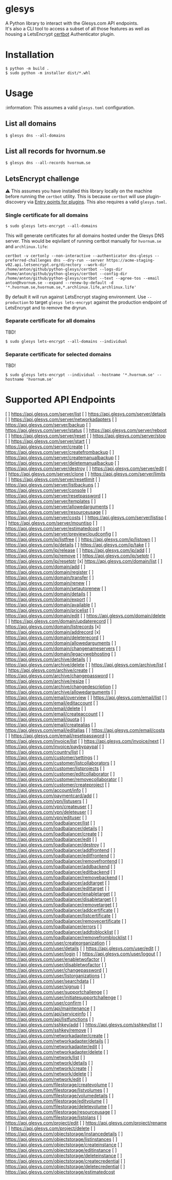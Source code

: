 # glesys

A Python library to interact with the Glesys.com API endpoints.<br>
It's also a CLI tool to access a subset of all those features as well as housing a LetsEncrypt  [certbot](https://github.com/certbot/certbot) Authenticator plugin.

# Installation

```
$ python -m build .
$ sudo python -m installer dist/*.whl
```

# Usage

:information: This assumes a valid `glesys.toml` configuration.

## List all domains

```
$ glesys dns --all-domains
```

## List all records for hvornum.se

```
$ glesys dns --all-records hvornum.se
```

## LetsEncrypt challenge

:warning: This assumes you have installed this library locally on the machine before running the `certbot` utility. This is because `certbot` will use plugin-discovery via [Entry points for plugins](https://setuptools.pypa.io/en/latest/userguide/entry_point.html#entry-points-for-plugins). This also requires a valid `glesys.toml`.

### Single certificate for all domains

```
$ sudo glesys lets-encrypt --all-domains
```

This will generate certificates for all domains hosted under the Glesys DNS server. This would be eqivilant of running certbot manually for `hvornum.se` and `archlinux.life`:

```
certbot -v certonly --non-interactive --authenticator dns-glesys --preferred-challenges dns --dry-run --server https://acme-staging-v02.api.letsencrypt.org/directory --work-dir /home/anton/github/python-glesys/certbot --logs-dir /home/anton/github/python-glesys/certbot --config-dir /home/anton/github/python-glesys/certbot --text --agree-tos --email anton@hvornum.se --expand --renew-by-default -d '*.hvornum.se,hvornum.se,*.archlinux.life,archlinux.life'
```

By default it will run against LetsEncrypt staging environment. Use `--production` to target `glesys lets-encrypt` against the production endpoint of LetsEncrypt and to remove the dryrun.

### Separate certificate for all domains

TBD!

```
$ sudo glesys lets-encrypt --all-domains --individual
```

### Separate certificate for selected domains

TBD!

```
$ sudo glesys lets-encrypt --individual --hostname '*.hvornum.se' --hostname 'hvornum.se'
```

# Supported API Endpoints

[ ] https://api.glesys.com/server/list
[ ] https://api.glesys.com/server/details
[ ] https://api.glesys.com/server/networkadapters
[ ] https://api.glesys.com/server/backup
[ ] https://api.glesys.com/server/status
[ ] https://api.glesys.com/server/reboot
[ ] https://api.glesys.com/server/reset
[ ] https://api.glesys.com/server/stop
[ ] https://api.glesys.com/server/start
[ ] https://api.glesys.com/server/create
[ ] https://api.glesys.com/server/createfrombackup
[ ] https://api.glesys.com/server/createmanualbackup
[ ] https://api.glesys.com/server/deletemanualbackup
[ ] https://api.glesys.com/server/destroy
[ ] https://api.glesys.com/server/edit
[ ] https://api.glesys.com/server/clone
[ ] https://api.glesys.com/server/limits
[ ] https://api.glesys.com/server/resetlimit
[ ] https://api.glesys.com/server/listbackups
[ ] https://api.glesys.com/server/console
[ ] https://api.glesys.com/server/resetpassword
[ ] https://api.glesys.com/server/templates
[ ] https://api.glesys.com/server/allowedarguments
[ ] https://api.glesys.com/server/resourceusage
[ ] https://api.glesys.com/server/costs
[ ] https://api.glesys.com/server/listiso
[ ] https://api.glesys.com/server/mountiso
[ ] https://api.glesys.com/server/estimatedcost
[ ] https://api.glesys.com/server/previewcloudconfig
[ ] https://api.glesys.com/ip/listfree
[ ] https://api.glesys.com/ip/listown
[ ] https://api.glesys.com/ip/details
[ ] https://api.glesys.com/ip/take
[ ] https://api.glesys.com/ip/release
[ ] https://api.glesys.com/ip/add
[ ] https://api.glesys.com/ip/remove
[ ] https://api.glesys.com/ip/setptr
[ ] https://api.glesys.com/ip/resetptr
[x] https://api.glesys.com/domain/list
[ ] https://api.glesys.com/domain/add
[ ] https://api.glesys.com/domain/register
[ ] https://api.glesys.com/domain/transfer
[ ] https://api.glesys.com/domain/renew
[ ] https://api.glesys.com/domain/setautorenew
[ ] https://api.glesys.com/domain/details
[ ] https://api.glesys.com/domain/export
[ ] https://api.glesys.com/domain/available
[ ] https://api.glesys.com/domain/pricelist
[ ] https://api.glesys.com/domain/edit
[ ] https://api.glesys.com/domain/delete
[ ] https://api.glesys.com/domain/updaterecord
[ ] https://api.glesys.com/domain/listrecords
[x] https://api.glesys.com/domain/addrecord
[x] https://api.glesys.com/domain/deleterecord
[ ] https://api.glesys.com/domain/allowedarguments
[ ] https://api.glesys.com/domain/changenameservers
[ ] https://api.glesys.com/domain/legacywebhosting
[ ] https://api.glesys.com/archive/details
[ ] https://api.glesys.com/archive/delete
[ ] https://api.glesys.com/archive/list
[ ] https://api.glesys.com/archive/create
[ ] https://api.glesys.com/archive/changepassword
[ ] https://api.glesys.com/archive/resize
[ ] https://api.glesys.com/archive/changedescription
[ ] https://api.glesys.com/archive/allowedarguments
[ ] https://api.glesys.com/email/overview
[ ] https://api.glesys.com/email/list
[ ] https://api.glesys.com/email/editaccount
[ ] https://api.glesys.com/email/delete
[ ] https://api.glesys.com/email/createaccount
[ ] https://api.glesys.com/email/quota
[ ] https://api.glesys.com/email/createalias
[ ] https://api.glesys.com/email/editalias
[ ] https://api.glesys.com/email/costs
[ ] https://api.glesys.com/email/resetpassword
[ ] https://api.glesys.com/invoice/list
[ ] https://api.glesys.com/invoice/next
[ ] https://api.glesys.com/invoice/paybypaypal
[ ] https://api.glesys.com/country/list
[ ] https://api.glesys.com/customer/settings
[ ] https://api.glesys.com/customer/listcollaborators
[ ] https://api.glesys.com/customer/listprojects
[ ] https://api.glesys.com/customer/editcollaborator
[ ] https://api.glesys.com/customer/removecollaborator
[ ] https://api.glesys.com/customer/createproject
[ ] https://api.glesys.com/account/info
[ ] https://api.glesys.com/paymentcard/add
[ ] https://api.glesys.com/vpn/listusers
[ ] https://api.glesys.com/vpn/createuser
[ ] https://api.glesys.com/vpn/deleteuser
[ ] https://api.glesys.com/vpn/edituser
[ ] https://api.glesys.com/loadbalancer/list
[ ] https://api.glesys.com/loadbalancer/details
[ ] https://api.glesys.com/loadbalancer/create
[ ] https://api.glesys.com/loadbalancer/edit
[ ] https://api.glesys.com/loadbalancer/destroy
[ ] https://api.glesys.com/loadbalancer/addfrontend
[ ] https://api.glesys.com/loadbalancer/editfrontend
[ ] https://api.glesys.com/loadbalancer/removefrontend
[ ] https://api.glesys.com/loadbalancer/addbackend
[ ] https://api.glesys.com/loadbalancer/editbackend
[ ] https://api.glesys.com/loadbalancer/removebackend
[ ] https://api.glesys.com/loadbalancer/addtarget
[ ] https://api.glesys.com/loadbalancer/edittarget
[ ] https://api.glesys.com/loadbalancer/enabletarget
[ ] https://api.glesys.com/loadbalancer/disabletarget
[ ] https://api.glesys.com/loadbalancer/removetarget
[ ] https://api.glesys.com/loadbalancer/addcertificate
[ ] https://api.glesys.com/loadbalancer/listcertificate
[ ] https://api.glesys.com/loadbalancer/removecertificate
[ ] https://api.glesys.com/loadbalancer/errors
[ ] https://api.glesys.com/loadbalancer/addtoblocklist
[ ] https://api.glesys.com/loadbalancer/removefromblocklist
[ ] https://api.glesys.com/user/createorganization
[ ] https://api.glesys.com/user/details
[ ] https://api.glesys.com/user/edit
[ ] https://api.glesys.com/user/login
[ ] https://api.glesys.com/user/logout
[ ] https://api.glesys.com/user/enabletwofactor
[ ] https://api.glesys.com/user/disabletwofactor
[ ] https://api.glesys.com/user/changepassword
[ ] https://api.glesys.com/user/listorganizations
[ ] https://api.glesys.com/user/searchdata
[ ] https://api.glesys.com/user/signup
[ ] https://api.glesys.com/user/supportchallenge
[ ] https://api.glesys.com/user/initiatesupportchallenge
[ ] https://api.glesys.com/user/confirm
[ ] https://api.glesys.com/api/maintenance
[ ] https://api.glesys.com/api/serviceinfo
[ ] https://api.glesys.com/api/listfunctions
[ ] https://api.glesys.com/sshkey/add
[ ] https://api.glesys.com/sshkey/list
[ ] https://api.glesys.com/sshkey/remove
[ ] https://api.glesys.com/networkadapter/create
[ ] https://api.glesys.com/networkadapter/details
[ ] https://api.glesys.com/networkadapter/edit
[ ] https://api.glesys.com/networkadapter/delete
[ ] https://api.glesys.com/network/list
[ ] https://api.glesys.com/network/details
[ ] https://api.glesys.com/network/create
[ ] https://api.glesys.com/network/delete
[ ] https://api.glesys.com/network/edit
[ ] https://api.glesys.com/filestorage/createvolume
[ ] https://api.glesys.com/filestorage/listvolumes
[ ] https://api.glesys.com/filestorage/volumedetails
[ ] https://api.glesys.com/filestorage/editvolume
[ ] https://api.glesys.com/filestorage/deletevolume
[ ] https://api.glesys.com/filestorage/resourceusage
[ ] https://api.glesys.com/filestorage/listplans
[ ] https://api.glesys.com/project/edit
[ ] https://api.glesys.com/project/rename
[ ] https://api.glesys.com/project/delete
[ ] https://api.glesys.com/objectstorage/instancedetails
[ ] https://api.glesys.com/objectstorage/listinstances
[ ] https://api.glesys.com/objectstorage/createinstance
[ ] https://api.glesys.com/objectstorage/editinstance
[ ] https://api.glesys.com/objectstorage/deleteinstance
[ ] https://api.glesys.com/objectstorage/createcredential
[ ] https://api.glesys.com/objectstorage/deletecredential
[ ] https://api.glesys.com/objectstorage/estimatedcost